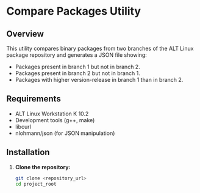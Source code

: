 # Compare Packages Utility

## Overview

This utility compares binary packages from two branches of the ALT Linux package repository and generates a JSON file showing:
- Packages present in branch 1 but not in branch 2.
- Packages present in branch 2 but not in branch 1.
- Packages with higher version-release in branch 1 than in branch 2.

## Requirements

- ALT Linux Workstation K 10.2
- Development tools (g++, make)
- libcurl
- nlohmann/json (for JSON manipulation)

## Installation

1. **Clone the repository:**

   ```bash
   git clone <repository_url>
   cd project_root
